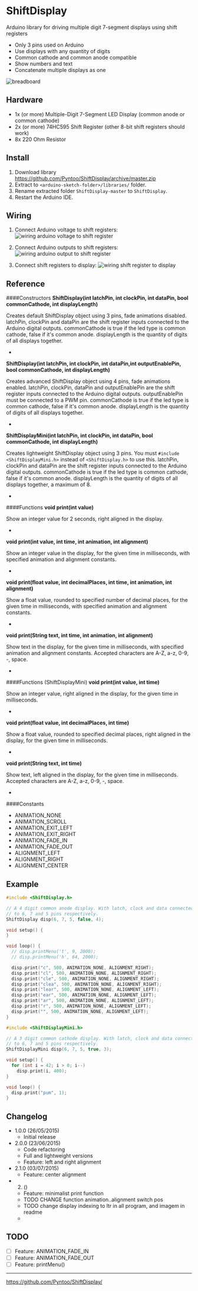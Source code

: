 # ShiftDisplay
Arduino library for driving multiple digit 7-segment displays using shift registers

- Only 3 pins used on Arduino
- Use displays with any quantity of digits
- Common cathode and common anode compatible
- Show numbers and text
- Concatenate multiple displays as one

![breadboard](https://raw.githubusercontent.com/Pyntoo/ShiftDisplay/master/extra/photo.jpg)

## Hardware
- 1x (or more) Multiple-Digit 7-Segment LED Display (common anode or common cathode)
- 2x (or more) 74HC595 Shift Register (other 8-bit shift registers should work)
- 8x 220 Ohm Resistor

## Install
1. Download library https://github.com/Pyntoo/ShiftDisplay/archive/master.zip
2. Extract to `<arduino-sketch-folder>/libraries/` folder.
3. Rename extracted folder `ShiftDisplay-master` to `ShiftDisplay`.
4. Restart the Arduino IDE.

## Wiring
1. Connect Arduino voltage to shift registers:
![wiring arduino voltage to shift register](https://raw.githubusercontent.com/Pyntoo/ShiftDisplay/master/extra/arduino1_to_shift.png)

2. Connect Arduino outputs to shift registers:
![wiring arduino output to shift register](https://raw.githubusercontent.com/Pyntoo/ShiftDisplay/master/extra/arduino2_to_shift.png)

3. Connect shift registers to display:
![wiring shift register to display](https://raw.githubusercontent.com/Pyntoo/ShiftDisplay/master/extra/shift_to_display.png)

## Reference
####Constructors
**ShiftDisplay(int latchPin, int clockPin, int dataPin, bool commonCathode, int displayLength)**

Creates default ShiftDisplay object using 3 pins, fade animations disabled.
latchPin, clockPin and dataPin are the shift register inputs connected to the Arduino digital outputs.
commonCathode is true if the led type is common cathode, false if it's common anode.
displayLength is the quantity of digits of all displays together.

-
**ShiftDisplay(int latchPin, int clockPin, int dataPin,int outputEnablePin, bool commonCathode, int displayLength)**

Creates advanced ShiftDisplay object using 4 pins, fade animations enabled.
latchPin, clockPin, dataPin and outputEnablePin are the shift register inputs connected to the Arduino digital outputs. outputEnablePin must be connected to a PWM pin.
commonCathode is true if the led type is common cathode, false if it's common anode.
displayLength is the quantity of digits of all displays together.

-
**ShiftDisplayMini(int latchPin, int clockPin, int dataPin, bool commonCathode, int displayLength)**

Creates lightweight ShiftDisplay object using 3 pins.
You must `#include <ShiftDisplayMini.h>` instead of `<ShiftDisplay.h>` to use this.
latchPin, clockPin and dataPin are the shift register inputs connected to the Arduino digital outputs.
commonCathode is true if the led type is common cathode, false if it's common anode.
displayLength is the quantity of digits of all displays together, a maximum of 8.

-
####Functions
**void print(int value)**

Show an integer value for 2 seconds, right aligned in the display.

-
**void print(int value, int time, int animation, int alignment)**

Show an integer value in the display, for the given time in milliseconds, with specified animation and alignment constants.

-
**void print(float value, int decimalPlaces, int time, int animation, int alignment)**

Show a float value, rounded to specified number of decimal places, for the given time in milliseconds, with specified animation and alignment constants.

-
**void print(String text, int time, int animation, int alignment)**

Show text in the display, for the given time in milliseconds, with specified animation and alignment constants.
Accepted characters are A-Z, a-z, 0-9, -, space.

-
####Functions (ShiftDisplayMini)
**void print(int value, int time)**

Show an integer value, right aligned in the display, for the given time in milliseconds.

-
**void print(float value, int decimalPlaces, int time)**

Show a float value, rounded to specified decimal places, right aligned in the display, for the given time in milliseconds.

-
**void print(String text, int time)**

Show text, left aligned in the display, for the given time in milliseconds.
Accepted characters are A-Z, a-z, 0-9, -, space.

-
####Constants
- ANIMATION_NONE
- ANIMATION_SCROLL
- ANIMATION_EXIT_LEFT
- ANIMATION_EXIT_RIGHT
- ANIMATION_FADE_IN
- ANIMATION_FADE_OUT
- ALIGNMENT_LEFT
- ALIGNMENT_RIGHT
- ALIGNMENT_CENTER


## Example
```c
#include <ShiftDisplay.h>

// A 4 digit common anode display. With latch, clock and data connected
// to 6, 7 and 5 pins respectively.
ShiftDisplay disp(6, 7, 5, false, 4);

void setup() {
}

void loop() {
  // disp.printMenu('t', 9, 2000);
  // disp.printMenu('h', 64, 2000);

  disp.print("c", 500, ANIMATION_NONE, ALIGNMENT_RIGHT);
  disp.print("cl", 500, ANIMATION_NONE, ALIGNMENT_RIGHT);
  disp.print("cle", 500, ANIMATION_NONE, ALIGNMENT_RIGHT);
  disp.print("clea", 500, ANIMATION_NONE, ALIGNMENT_RIGHT);
  disp.print("lear", 500, ANIMATION_NONE, ALIGNMENT_LEFT);
  disp.print("ear", 500, ANIMATION_NONE, ALIGNMENT_LEFT);
  disp.print("ar", 500, ANIMATION_NONE, ALIGNMENT_LEFT);
  disp.print("r", 500, ANIMATION_NONE, ALIGNMENT_LEFT);
  disp.print("", 500, ANIMATION_NONE, ALIGNMENT_LEFT);
}
```

```c
#include <ShiftDisplayMini.h>

// A 3 digit common cathode display. With latch, clock and data connected
// to 6, 7 and 5 pins respectively.
ShiftDisplayMini disp(6, 7, 5, true, 3);

void setup() {
  for (int i = 42; i > 0; i--)
    disp.print(i, 400);
}

void loop() {
  disp.print("pum", 1);
}
```

## Changelog
- 1.0.0 (26/05/2015)
  - Initial release
- 2.0.0 (23/06/2015)
  - Code refactoring
  - Full and lightweight versions
  - Feature: left and right alignment
- 2.1.0 (03/07/2015)
  - Feature: center alignment
- 2. ()
  - Feature: minimalist print function
  - TODO CHANGE function animation..alignment switch pos
  - TODO change display indexing to ltr in all program, and imagem in readme
  -

## TODO
- [ ] Feature: ANIMATION_FADE_IN
- [ ] Feature: ANIMATION_FADE_OUT
- [ ] Feature: printMenu()

---

https://github.com/Pyntoo/ShiftDisplay/
